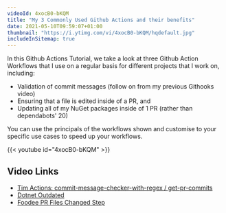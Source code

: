 ```yaml
---
videoId: 4xocB0-bKQM
title: "My 3 Commonly Used Github Actions and their benefits"
date: 2021-05-10T09:59:07+01:00
thumbnail: "https://i.ytimg.com/vi/4xocB0-bKQM/hqdefault.jpg"
includeInSitemap: true
---
```


In this Github Actions Tutorial, we take a look at three Github Action Workflows that I use on a regular basis for different projects that I work on, including:

- Validation of commit messages (follow on from my previous Githooks video)
- Ensuring that a file is edited inside of a PR, and
- Updating all of my NuGet packages inside of 1 PR (rather than dependabots' 20)

You can use the principals of the workflows shown and customise to your specific use cases to speed up your workflows.

<!--more-->

{{< youtube id="4xocB0-bKQM" >}}

## Video Links

- [Tim Actions: commit-message-checker-with-regex / get-pr-commits](https://github.com/tim-actions)
- [Dotnet Outdated](https://github.com/dotnet-outdated/dotnet-outdated)
- [Foodee PR Files Changed Step](https://github.com/Foodee/pr-includes-file-change)
